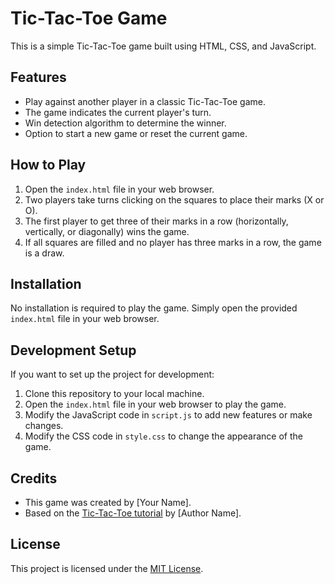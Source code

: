 # Tic-Tac-Toe Game

This is a simple Tic-Tac-Toe game built using HTML, CSS, and JavaScript.

## Features

- Play against another player in a classic Tic-Tac-Toe game.
- The game indicates the current player's turn.
- Win detection algorithm to determine the winner.
- Option to start a new game or reset the current game.

## How to Play

1. Open the `index.html` file in your web browser.
2. Two players take turns clicking on the squares to place their marks (X or O).
3. The first player to get three of their marks in a row (horizontally, vertically, or diagonally) wins the game.
4. If all squares are filled and no player has three marks in a row, the game is a draw.

## Installation

No installation is required to play the game. Simply open the provided `index.html` file in your web browser.

## Development Setup

If you want to set up the project for development:

1. Clone this repository to your local machine.
2. Open the `index.html` file in your web browser to play the game.
3. Modify the JavaScript code in `script.js` to add new features or make changes.
4. Modify the CSS code in `style.css` to change the appearance of the game.

## Credits

- This game was created by [Your Name].
- Based on the [Tic-Tac-Toe tutorial](https://www.example.com/tutorial) by [Author Name].

## License

This project is licensed under the [MIT License](LICENSE).
